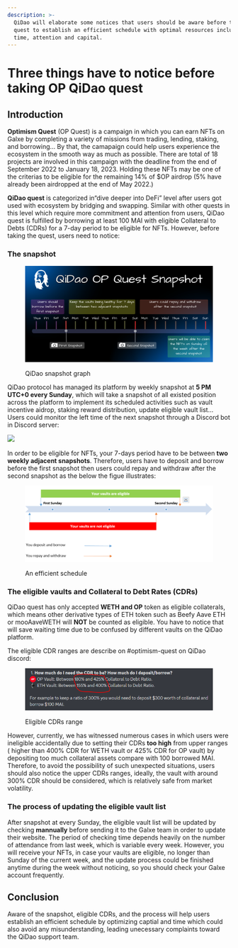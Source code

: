 ```yaml
---
description: >-
  QiDao will elaborate some notices that users should be aware before taking the
  quest to establish an efficient schedule with optimal resources including
  time, attention and capital.
---
```


# Three things have to notice before taking OP QiDao quest

## Introduction

**Optimism Quest** (OP Quest) is a campaign in which you can earn NFTs on Galxe by completing a variety of missions from trading, lending, staking, and borrowing… By that, the camapaign could help users experience the ecosystem in the smooth way as much as possible.  There are total of 18 projects are involved in this campaign with the deadline from the end of September 2022 to January 18, 2023. Holding these NFTs may be one of the criterias to be eligible for the remaining 14% of $OP airdrop (5% have already been airdropped at the end of May 2022.)

**QiDao quest** is categorized in“dive deeper into DeFi” level after users got used with ecosystem by bridging and swapping. Similar with other quests in this level which require more commitment and attention from users, QiDao quest is fulfilled by borrowing at least 100 MAI with eligible Collateral to Debts (CDRs) for a 7-day period to be eligible for NFTs. However, before taking the quest, users need to notice:

### The snapshot

<figure><img src="../../.gitbook/assets/Frame 4(4).png" alt=""><figcaption><p>QiDao snapshot graph</p></figcaption></figure>

QiDao protocol has managed its platform by weekly snapshot at **5 PM UTC+0 every Sunday**, which will take a snapshot of all existed position across the platform to implement its scheduled activities such as vault incentive aidrop, staking reward distribution, update eligible vault list… Users could monitor the left time of the next snapshot through a Discord bot in Discord server:

![](https://lh6.googleusercontent.com/Z0dJ9C4WbzgddHF5rZuL9fyuBPbiIrHFwbHepTpC59Cjkvprq61a\_8bCnXsc2N1u9xty1M0u8xixhQLcwlK2Xz2adyGEW5YxLL9H01i8LBR1\_W12v6FGiJHvCaJVYN\_QR0zBzc6-UfOrv3890kWh1JDYp1ka0gm3BPZEvJvSaphTfKnzcsczq84uj9aKM-RmOIqkiu-s\_g)

In order to be eligible for NFTs, your 7-days period have to be between **two weekly adjacent snapshots**. Therefore, users have to deposit and borrow before the first snapshot then users could repay and withdraw after the second snapshot as the below the figue illustrates:

<figure><img src="../../.gitbook/assets/Capture (2).PNG" alt=""><figcaption><p>An efficient schedule</p></figcaption></figure>

### The eligible vaults and Collateral to Debt Rates (CDRs)

QiDao quest has only accepted **WETH and OP** token as eligible collaterals, which means other derivative types of ETH token such as Beefy Aave ETH or mooAaveWETH will **NOT** be counted as eligible. You have to notice that will save waiting time due to be confused by different vaults on the QiDao platform.

The eligible CDR ranges are describe on #optimism-quest on QiDao discord:

<figure><img src="../../.gitbook/assets/Capture (3).PNG" alt=""><figcaption><p>Eligible CDRs range</p></figcaption></figure>

However, currently, we has witnessed numerous cases in which users were ineligible accidentally due to setting their CDRs **too high** from upper ranges ( higher than 400% CDR for WETH vault or 425% CDR for OP vault) by depositing too much collateral assets compare with 100 borrowed MAI. Therefore, to avoid the possibility of such unexpected situations, users should also notice the upper CDRs ranges, ideally, the vault with around 300% CDR should be considered, which is relatively safe from market volatility.

### The process of updating the eligible vault list

After snapshot at every Sunday, the eligible vault list will be updated by checking **mannually** before sending it to the Galxe team in order to update their website. The period of checking time depends heavily on the number of attendance from last week, which is variable every week. However, you will receive your NFTs, in case your vaults are eligible, no longer than Sunday of the current week, and the update process could be finished anytime during the week without noticing, so you should check your Galxe account frequently.

## Conclusion

Aware of the snapshot, eligible CDRs, and the process will help users establish an efficient schedule by optimizing captial and time which could also avoid any misunderstanding, leading unecessary complaints toward the QiDao support team.
